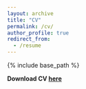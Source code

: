 ```yaml
---
layout: archive
title: "CV"
permalink: /cv/
author_profile: true
redirect_from:
  - /resume
---
```


{% include base_path %}

**Download CV [here](https://gstoledo.github.io/docs/Cv_GT.pdf)**

 <!--
Education
======
* Ph.D in Economics, New York University, 2025 (expected)
* M.S. in Economics, Getulio Vargas Foundation, 2018
* B.A. in Economics, University of São Paulo, 2016
 -->
<!--
Computer Skills
======
<div>
<img align="center" alt="Python" height="30" width="40" src="https://raw.githubusercontent.com/devicons/devicon/master/icons/python/python-original.svg">
<img align="center" alt="R" height="30" width="40" src="https://raw.githubusercontent.com/devicons/devicon/master/icons/rstudio/rstudio-plain.svg">
<img align="center" alt="Latex" height="30" width="40" src="https://raw.githubusercontent.com/devicons/devicon/master/icons/latex/latex-original.svg">
</div>
 -->
